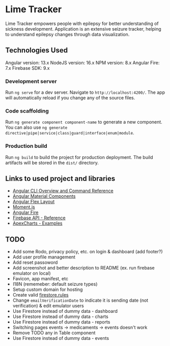 # Lime Tracker

Lime Tracker empowers people with epilepsy for better understanding of sickness development.
Application is an extensive seizure tracker, helping to understand epilepsy changes through data visualization.

## Technologies Used

Angular version: 13.x
NodeJS version: 16.x
NPM version: 8.x
Angular Fire: 7.x
Firebase SDK: 9.x

### Development server

Run `ng serve` for a dev server. Navigate to `http://localhost:4200/`. The app will automatically reload if you change any of the source files.

### Code scaffolding

Run `ng generate component component-name` to generate a new component. You can also use `ng generate directive|pipe|service|class|guard|interface|enum|module`.

### Production build

Run `ng build` to build the project for production deployment. The build artifacts will be stored in the `dist/` directory.

## Links to used project and libraries

- [Angular CLI Overview and Command Reference](https://angular.io/cli)
- [Angular Material Components](https://material.angular.io/components/categories)
- [Angular Flex Layout](https://github.com/angular/flex-layout)
- [Moment.js](https://momentjs.com/)
- [Angular Fire](https://github.com/angular/angularfire)
- [Firebase API - Reference](https://firebase.google.com/docs/reference/js)
- [ApexCharts - Examples](https://apexcharts.com/angular-chart-demos/)

## TODO 

- Add some Rodo, privacy policy, etc. on login & dashboard (add footer?)
- Add user profile management
- Add reset passoword
- Add screenshot and better description to README (ex. run firebase emulator on local)
- Favicon, app manifest, etc
- I18N (rememeber: default seizure types)
- Setup custom domain for hosting
- Create valid [firestore.rules](firestore.rules)
- Change `emailVerificationDate` to indicate it is sending date (not verification) & edit emulator users
- Use Firestore instead of dummy data - dashboard
- Use Firestore instead of dummy data - charts
- Use Firestore instead of dummy data - reports
- Switching pages events -> medicaments -> events doesn't work
- Remove TODO any in Table component
- Use Firestore instead of dummy data - events
